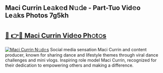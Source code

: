 ## Maci Currin Le𝚊k𝚎d N𝚞𝚍e - Part-Tuo Vid𝚎o Le𝚊ks Photos 7g5kh

# <h2><a href="http://fbbqwa.evod.top/?m=Maci+Currin">🔗 👉🔴 Maci Currin Vid𝚎o Ph𝚘t𝚘s</a></h2>

[![Maci Currin N𝚞d𝚎s](https://i.imgur.com/8V9OHl7.gif)](http://fbbqwa.evod.top/?m=Maci+Currin)
Social media sensation Maci Currin and content producer, known for sharing dance and lifestyle themes through viral dance challenges and mini vlogs. Inspiring role model Maci Currin, recognized for their dedication to empowering others and making a difference. 
